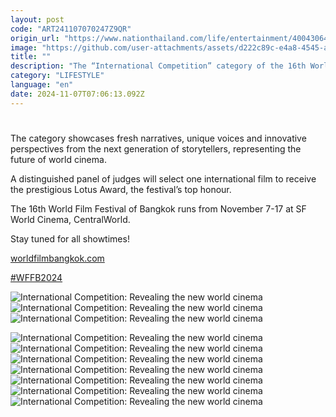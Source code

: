 ```yaml
---
layout: post
code: "ART241107070247Z9QR"
origin_url: "https://www.nationthailand.com/life/entertainment/40043064"
image: "https://github.com/user-attachments/assets/d222c89c-e4a8-4545-a57a-c9b2f13990fa"
title: ""
description: "The “International Competition” category of the 16th World Film Festival of Bangkok, which kicks off today, spotlights filmmakers at the beginning of their careers."
category: "LIFESTYLE"
language: "en"
date: 2024-11-07T07:06:13.092Z
---
```


# 









The category showcases fresh narratives, unique voices and innovative perspectives from the next generation of storytellers, representing the future of world cinema.

A distinguished panel of judges will select one international film to receive the prestigious Lotus Award, the festival’s top honour.

The 16th World Film Festival of Bangkok runs from November 7-17 at SF World Cinema, CentralWorld.

Stay tuned for all showtimes!

[worldfilmbangkok.com](https://www.worldfilmbangkok.com/)

[#WFFB2024](https://www.facebook.com/hashtag/wffb2024?__eep__=6&__cft__%5b0%5d=AZUI8DiEnHONdT0uFIuL4xKYcSotMNn_tlwEK5oG_0_cn3FOplYFvllWP9TWn0bZdyRRxS3VBWpSVV-WZAUXt1YfJobhjBK_XZxRUUFz3vvDxBpN8jtSv3swXI8mIgaIhYgA5HFcRLvxFVO5lytwnmZ0ck9tARM7Z7yeZGlrQyyfofdtYxN7nhWZIUnrJ5IuCD8&__tn__=*NK-R)

   ![International Competition: Revealing the new world cinema](https://github.com/user-attachments/assets/5fd3bbf6-5ae1-4cf1-821e-f1f270bea87f)  ![International Competition: Revealing the new world cinema](https://media.nationthailand.com/uploads/images/contents/w1024/2024/11/5u96S0PDALinx00vuZIJ.webp?x-image-process=style/lg-webp)   ![International Competition: Revealing the new world cinema](https://github.com/user-attachments/assets/c18b74f9-e8de-4268-a409-b2968edcc5c4)

   ![International Competition: Revealing the new world cinema](https://media.nationthailand.com/uploads/images/contents/w1024/2024/11/liBpfK2l8u9ZWF8M5B3I.webp?x-image-process=style/lg-webp)  ![International Competition: Revealing the new world cinema](https://media.nationthailand.com/uploads/images/contents/w1024/2024/11/GjYRK9GpLu1vV1sCBNh6.webp?x-image-process=style/lg-webp)   ![International Competition: Revealing the new world cinema](https://github.com/user-attachments/assets/7f897b1c-f736-4702-b6ea-e190635ba994)   ![International Competition: Revealing the new world cinema](https://media.nationthailand.com/uploads/images/contents/w1024/2024/11/ikhxAB1sxHIjBPnAwt1q.webp?x-image-process=style/lg-webp)   ![International Competition: Revealing the new world cinema](https://github.com/user-attachments/assets/8d65f64c-d151-4660-8987-065aacd016fa)   ![International Competition: Revealing the new world cinema](https://media.nationthailand.com/uploads/images/contents/w1024/2024/11/b0YvGXYbkY8c9D3BewZo.webp?x-image-process=style/lg-webp)   ![International Competition: Revealing the new world cinema](https://github.com/user-attachments/assets/fb42c7df-3fde-4ced-a2fd-a94fd061e473)

